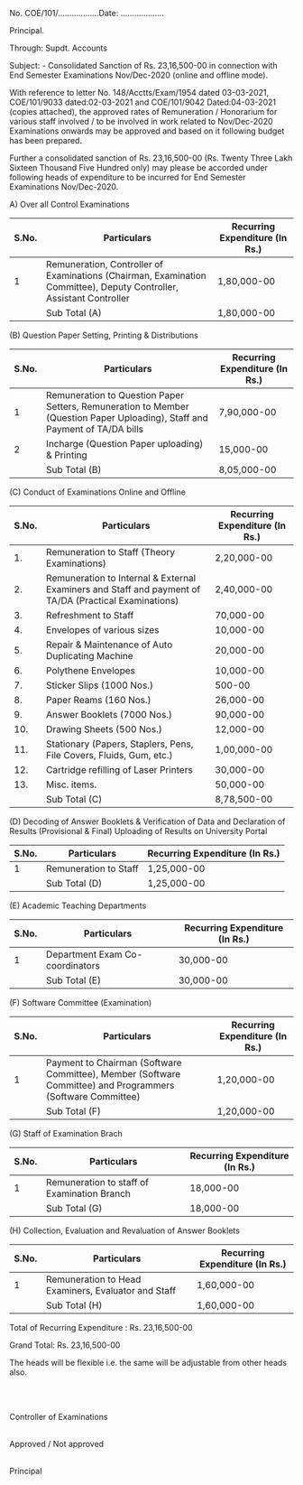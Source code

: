 
No. COE/101/..................Date: ...................

Principal.

Through: Supdt. Accounts

Subject: - Consolidated Sanction of Rs. 23,16,500-00 in connection with End Semester Examinations Nov/Dec-2020 (online and offline mode).

With reference to letter No. 148/Acctts/Exam/1954 dated 03-03-2021, COE/101/9033 dated:02-03-2021 and COE/101/9042 Dated:04-03-2021 (copies attached), the approved rates of Remuneration / Honorarium for various staff involved / to be involved in work related to Nov/Dec-2020 Examinations onwards may be approved and based on it following budget has been prepared.

Further a consolidated sanction of Rs. 23,16,500-00 (Rs. Twenty Three Lakh Sixteen Thousand Five Hundred only) may please be accorded under following heads of expenditure to be incurred for End Semester Examinations Nov/Dec-2020.


A) Over all Control Examinations

| S.No. | Particulars                                                                                                                    | Recurring Expenditure  (In Rs.) |
|-------|--------------------------------------------------------------------------------------------------------------------------------|---------------------------------|
| 1     | Remuneration, Controller of Examinations (Chairman, Examination Committee), Deputy Controller, Assistant Controller | 1,80,000-00                     |
|       | Sub Total (A)                                                                                                                  | 1,80,000-00                     |


(B)  Question Paper Setting, Printing & Distributions

| S.No. | Particulars                                                                                                                  | Recurring Expenditure  (In Rs.) |
|-------|------------------------------------------------------------------------------------------------------------------------------|---------------------------------|
| 1     | Remuneration to Question Paper Setters, Remuneration to Member (Question Paper Uploading), Staff and Payment of  TA/DA bills | 7,90,000-00                     |
| 2     | Incharge (Question Paper uploading) & Printing                                                                               | 15,000-00                       |
|       | Sub Total (B)                                                                                                                | 8,05,000-00                     |

(C) Conduct of Examinations Online and Offline

| S.No.     | Particulars                                                                                           | Recurring Expenditure  (In Rs.) |
|-----------|-------------------------------------------------------------------------------------------------------|---------------------------------|
| 1.        | Remuneration to Staff (Theory Examinations)                                                           | 2,20,000-00                     |
| 2.        | Remuneration to Internal & External Examiners and Staff and payment of TA/DA (Practical Examinations) | 2,40,000-00                     |
| 3.        | Refreshment to Staff                                                                                  | 70,000-00                       |
| 4.        | Envelopes of various sizes                                                                            | 10,000-00                       |
| 5.        | Repair & Maintenance of Auto Duplicating Machine                                                      | 20,000-00                       |
| 6.        | Polythene Envelopes                                                                                   | 10,000-00                       |
| 7.        | Sticker Slips (1000 Nos.)                                                                             | 500-00                          |
| 8.        | Paper Reams (160 Nos.)                                                                                | 26,000-00                       |
| 9.        | Answer Booklets (7000 Nos.)                                                                           | 90,000-00                       |
| 10.       | Drawing Sheets (500 Nos.)                                                                             | 12,000-00                       |
| 11.       | Stationary (Papers, Staplers, Pens, File Covers, Fluids, Gum, etc.)                                   | 1,00,000-00                     |
| 12.       | Cartridge refilling of Laser Printers                                                                 | 30,000-00                       |
| 13.       | Misc. items.                                                                                          | 50,000-00                       |
|           | Sub Total (C)                                                                                         | 8,78,500-00                     |

(D) Decoding of Answer Booklets & Verification of Data and Declaration of Results (Provisional & Final) Uploading of Results on University Portal

| S.No. | Particulars           | Recurring Expenditure  (In Rs.) |
|-------|-----------------------|---------------------------------|
| 1     | Remuneration to Staff | 1,25,000-00                     |
|       |  Sub Total (D)        | 1,25,000-00                     |

(E) Academic Teaching Departments

| S.No. | Particulars                     | Recurring Expenditure  (In Rs.) |
|-------|---------------------------------|---------------------------------|
| 1     | Department Exam Co-coordinators | 30,000-00                       |
|       | Sub Total (E)                   | 30,000-00                       |

(F) Software Committee (Examination)

| S.No. | Particulars                                                                                                 | Recurring Expenditure  (In Rs.) |
|-------|-------------------------------------------------------------------------------------------------------------|---------------------------------|
| 1     | Payment to Chairman (Software Committee), Member (Software Committee) and Programmers (Software Committee)  | 1,20,000-00                     |
|       | Sub Total (F)                                                                                               | 1,20,000-00                     |

(G) Staff of Examination Brach

| S.No. | Particulars                                 | Recurring Expenditure  (In Rs.) |
|-------|---------------------------------------------|---------------------------------|
| 1     | Remuneration to staff of Examination Branch | 18,000-00                       |
|       | Sub Total (G)                               | 18,000-00                       |

(H) Collection, Evaluation and Revaluation of Answer Booklets

| S.No. | Particulars                                          | Recurring Expenditure  (In Rs.) |
|-------|------------------------------------------------------|---------------------------------|
| 1     | Remuneration to Head Examiners, Evaluator and Staff  | 1,60,000-00                     |
|       | Sub Total (H)                                        | 1,60,000-00                     |


Total of Recurring Expenditure		: Rs. 23,16,500-00

Grand Total: Rs. 23,16,500-00

The heads will be flexible i.e. the same will be adjustable from other heads also.

</BR>
</BR>


Controller of Examinations
</BR>
</BR>

Approved / Not approved
</BR>
</BR>


Principal
